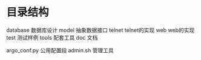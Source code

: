 目录结构
========

database 数据库设计
model 抽象数据接口
telnet telnet的实现
web web的实现
test 测试样例
tools 配套工具
doc 文档

argo_conf.py 公用配置段
admin.sh 管理工具


